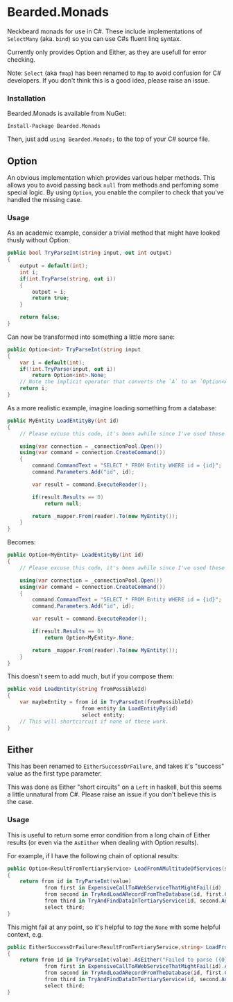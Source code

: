 Bearded.Monads
============

Neckbeard monads for use in C#. These include implementations of `SelectMany` (aka. `bind`) so you can use C#s fluent linq syntax.

Currently only provides Option and Either, as they are usefull for error checking.

Note: `Select` (aka `fmap`) has been renamed to `Map` to avoid confusion for C# developers. If you don't think this is a good idea, please raise an issue.

### Installation

Bearded.Monads is available from NuGet:

`Install-Package Bearded.Monads`

Then, just add `using Bearded.Monads;` to the top of your C# source file.

## Option

An obvious implementation which provides various helper methods. This allows you to avoid passing back `null` from methods and perfoming some special logic. By using `Option`, you enable the compiler to check that you've handled the missing case.

### Usage

As an academic example, consider a trivial method that might have looked thusly without Option:

```c#
public bool TryParseInt(string input, out int output)
{
    output = default(int);
    int i;
    if(int.TryParse(string, out i))
    {
        output = i;
        return true;
    }

    return false;
}
```

Can now be transformed into something a little more sane:

```c#
public Option<int> TryParseInt(string input
{
    var i = default(int);
    if(!int.TryParse(input, out i))
        return Option<int>.None;
    // Note the implicit operator that converts the `A` to an `Option<A>`
    return i;
}
```

As a more realistic example, imagine loading something from a database:

```c#
public MyEntity LoadEntityBy(int id)
{
    // Please excuse this code, it's been awhile since I've used these types.

    using(var connection = _connectionPool.Open())
    using(var command = connection.CreateCommand())
    {
        command.CommandText = "SELECT * FROM Entity WHERE id = {id}";
        command.Parameters.Add("id", id);

        var result = command.ExecuteReader();

        if(result.Results == 0)
            return null;

        return _mapper.From(reader).To(new MyEntity());
    }
}
```

Becomes:

```c#
public Option<MyEntity> LoadEntityBy(int id)
{
    // Please excuse this code, it's been awhile since I've used these types.

    using(var connection = _connectionPool.Open())
    using(var command = connection.CreateCommand())
    {
        command.CommandText = "SELECT * FROM Entity WHERE id = {id}";
        command.Parameters.Add("id", id);

        var result = command.ExecuteReader();

        if(result.Results == 0)
            return Option<MyEntity>.None;

        return _mapper.From(reader).To(new MyEntity());
    }
}
```

This doesn't seem to add much, but if you compose them:

```c#
public void LoadEntity(string fromPossibleId)
{
    var maybeEntity = from id in TryParseInt(fromPossibleId)
                        from entity in LoadEntityBy(id)
                        select entity;
    // This will shortcircuit if none of these work.
}
```

## Either

This has been renamed to `EitherSuccessOrFailure`, and takes it's "success" value as the first type parameter.

This was done as Either "short circuits" on a `Left` in haskell, but this seems a little unnatural from C#. Please raise an issue if you don't believe this is the case.

### Usage

This is useful to return some error condition from a long chain of Either results (or even via the `AsEither` when dealing with Option results).

For example, if I have the following chain of optional results:

```c#
public Option<ResultFromTertiaryService> LoadFromAMultitudeOfServices(string value)
{
    return from id in TryParseInt(value)
            from first in ExpensiveCallToAWebServiceThatMightFail(id)
            from second in TryAndLoadARecordFromTheDatabase(id, first.ClientData.SomeField)
            from third in TryAndFindDataInTertiaryService(id, second.AnotherField, first.Some.Other.Context)
            select third;
}
```

This might fail at any point, so it's helpful to *tag* the `None` with some helpful context, e.g.

```c#
public EitherSuccessOrFailure<ResultFromTertiaryService,string> LoadFromAMultitudeOfServices(string value)
{
    return from id in TryParseInt(value).AsEither("Failed to parse ({0}) into an id", value)
            from first in ExpensiveCallToAWebServiceThatMightFail(id).AsEither("Didn't find a value")
            from second in TryAndLoadARecordFromTheDatabase(id, first.ClientData.SomeField).AsEither("Couldn't find {0} in the database", id)
            from third in TryAndFindDataInTertiaryService(id, second.AnotherField, first.Some.Other.Context).AsEither("Failed to load from tertiary source")
            select third;
}
```